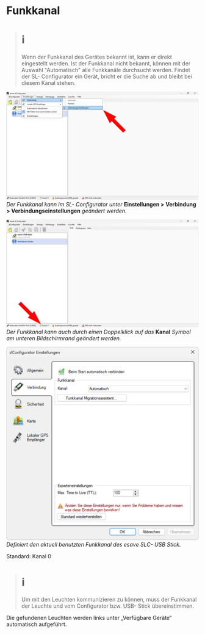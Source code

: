# Funkkanal  
># ℹ
> Wenn der Funkkanal des Gerätes bekannt ist, kann er direkt eingestellt werden. Ist der Funkkanal nicht bekannt, können mit der Auswahl "Automatisch" alle Funkkanäle durchsucht werden. Findet der SL- Configurator ein Gerät, bricht er die Suche ab und bleibt bei diesem Kanal stehen. 

![funkkanal](funkkanal-1.png)  
*Der Funkkanal kann im SL- Configurator unter* **Einstellungen > Verbindung > Verbindungseinstellungen** *geändert werden.*  

![funkkanal](funkkanal-2.png)  
*Der Funkkanal kann auch durch einen Doppelklick auf das* **Kanal** *Symbol am unteren Bildschirmrand geändert werden.*  

![funkkanal](funkkanal-3.png)  
*Definiert den aktuell benutzten Funkkanal des esave SLC- USB Stick.*  

Standard: Kanal 0  

># ℹ
>Um mit den Leuchten kommunizieren zu können, muss der Funkkanal der Leuchte und vom Configurator bzw. USB- Stick übereinstimmen.  

Die gefundenen Leuchten werden links unter „Verfügbare Geräte“ automatisch aufgeführt.
